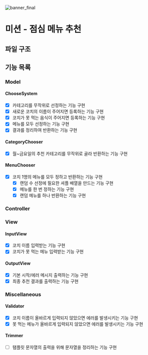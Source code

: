 ![banner_final](https://user-images.githubusercontent.com/87642422/208154435-c89807e8-6413-4241-b87b-47e32474f522.png)

# 미션 - 점심 메뉴 추천

## 파일 구조

## 기능 목록

### Model

#### ChooseSystem

- [x] 카테고리를 무작위로 선정하는 기능 구현
- [x] 새로운 코치의 이름이 주어지면 등록하는 기능 구현
- [x] 코치가 못 먹는 음식이 주어지면 등록하는 기능 구현
- [x] 메뉴를 모두 선정하는 기능 구현
- [x] 결과를 정리하여 반환하는 기능 구현

#### CategoryChooser

- [x] 월~금요일의 추천 카테고리를 무작위로 골라 반환하는 기능 구현

#### MenuChooser

- [x] 코치 1명의 메뉴를 모두 정하고 반환하는 기능 구현
  - [x] 랜덤 수 선정에 필요한 셔플 배열을 만드는 기능 구현
  - [x] 메뉴를 한 번 정하는 기능 구현
  - [x] 랜덤 메뉴를 하나 반환하는 기능 구현

### Controller

### View

#### InputView

- [x] 코치 이름 입력받는 기능 구현
- [x] 코치가 못 먹는 메뉴 입력받는 기능 구현

#### OutputView

- [x] 기본 시작/에러 메시지 출력하는 기능 구현
- [x] 최종 추천 결과를 출력하는 기능 구현

### Miscellaneous

#### Validator

- [x] 코치 이름이 올바르게 입력되지 않았으면 에러를 발생시키는 기능 구현
- [x] 못 먹는 메뉴가 올바르게 입력되지 않았으면 에러를 발생시키는 기능 구현

#### Trimmer

- [ ] 탬플릿 문자열의 출력을 위해 문자열을 정리하는 기능 구현
